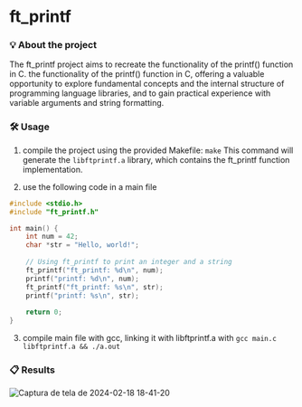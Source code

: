 # ft_printf

### 💡 About the project

The ft_printf project aims to recreate the functionality of the printf() function in C. the functionality of the printf() function in C, offering a valuable opportunity to explore fundamental concepts and the internal structure of programming language libraries, and to gain practical experience with variable arguments and string formatting.

### 🛠️ Usage

1. compile the project using the provided Makefile: ```make```
    This command will generate the `libftprintf.a` library, which contains the ft_printf function implementation.

2. use the following code in a main file

```C
#include <stdio.h>
#include "ft_printf.h"

int main() {
    int num = 42;
    char *str = "Hello, world!";
    
    // Using ft_printf to print an integer and a string
    ft_printf("ft_printf: %d\n", num);
    printf("printf: %d\n", num);
    ft_printf("ft_printf: %s\n", str);
    printf("printf: %s\n", str);
    
    return 0;
}
```

3. compile main file with gcc, linking it with libftprintf.a with ```gcc main.c libftprintf.a && ./a.out```

### 📋 Results
![Captura de tela de 2024-02-18 18-41-20](https://github.com/carvalho-ra/ft_printf/assets/66538173/a5dbd222-07a1-486b-a350-90ba439a2c77)
